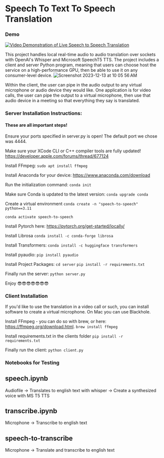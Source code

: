 # Speech To Text To Speech Translation

### Demo
[![Video Demonstration of Live Speech to Speech Translation](https://img.youtube.com/vi/yvikqjM8TeA/0.jpg)]([https://www.youtube.com/watch?v=YOUTUBE_VIDEO_ID_HERE](https://www.youtube.com/watch?v=yvikqjM8TeA))

This project handles local real-time audio to audio translation over sockets with OpenAI's Whisper and Microsoft SpeechT5 TTS. The project includes a client and server Python program, meaning that users can choose host the service on a high-performance GPU, then be able to use it on any consumer-level device.
![Screenshot 2023-12-13 at 10 05 56 AM](https://github.com/kensonhui/live-speech-to-text-to-speech/assets/60726802/02fc9af7-b0a8-4350-b763-af92431d5171)

Within the client, the user can pipe in the audio output to any virtual microphone or audio device they would like. One application is for video calls, the user can pipe the output to a virtual microphone, then use that audio device in a meeting so that everything they say is translated.

### Server Installation Instructions:
#### These are all important steps!

Ensure your ports specified in server.py is open! The default port we chose was 4444.

Make sure your XCode CLI or C++ compiler tools are fully updated!
https://developer.apple.com/forums/thread/677124

Install FFmpeg:
```sudo apt install ffmpeg```

Install Anaconda for your device:
https://www.anaconda.com/download

Run the initialization command:
```conda init```

Make sure Conda is updated to the latest version:
```conda upgrade conda```

Create a virtual environment
```conda create -n "speech-to-speech" python==3.11```

```conda activate speech-to-speech```

Install Pytorch here:
https://pytorch.org/get-started/locally/

Install Librosa
```conda install -c conda-forge librosa```

Install Transformers:
```conda install -c huggingface transformers```

Install pyaudio:
```pip install pyaudio```

Install Project Packages:
```cd server```
```pip install -r requirements.txt```

Finally run the server:
```python server.py```

Enjoy 😎😎😎😎😎😎😎

### Client Installation
If you'd like to use the translation in a video call or such, you can install software to create a virtual microphone. On Mac you can use Blackhole.

Install FFmpeg - you can do so with brew, or here: https://ffmpeg.org/download.html.
```brew install ffmpeg``` 

Install requirements.txt in the clients folder
```pip install -r requirements.txt```

Finally run the client:
```python client.py```

### Notebooks for Testing

## speech.ipynb

Audiofile -> Translates to english text with whisper -> Create a synthesized voice with MS T5 TTS

## transcribe.ipynb

Microphone -> Transcribe to english text

## speech-to-transcribe

Microphone -> Translate and transcribe to english text
